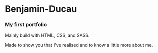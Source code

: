 # Benjamin-Ducau

### My first portfolio

Mainly build with HTML, CSS, and SASS.

Made to show you that i've realised and to know a little more about me.





